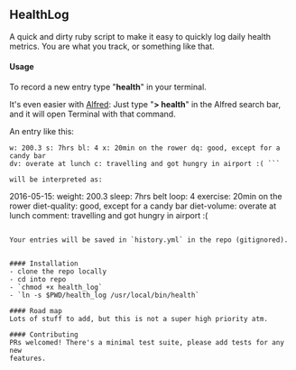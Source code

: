 ## HealthLog
A quick and dirty ruby script to make it easy to quickly log daily health
metrics. You are what you track, or something like that.


#### Usage
To record a new entry type "**health**" in your terminal.

It's even easier with [Alfred](https://www.alfredapp.com/): Just type "**>
health**" in the Alfred search bar, and it will open Terminal with that command.

An entry like this:
```
w: 200.3 s: 7hrs bl: 4 x: 20min on the rower dq: good, except for a candy bar
dv: overate at lunch c: travelling and got hungry in airport :( ```

will be interpreted as:
```
2016-05-15:
  weight: 200.3
  sleep: 7hrs
  belt loop: 4
  exercise: 20min on the rower
  diet-quality: good, except for a candy bar
  diet-volume: overate at lunch
  comment: travelling and got hungry in airport :(
```

Your entries will be saved in `history.yml` in the repo (gitignored).


#### Installation
- clone the repo locally
- cd into repo
- `chmod +x health_log`
- `ln -s $PWD/health_log /usr/local/bin/health`

#### Road map
Lots of stuff to add, but this is not a super high priority atm.

#### Contributing
PRs welcomed! There's a minimal test suite, please add tests for any new
features.
